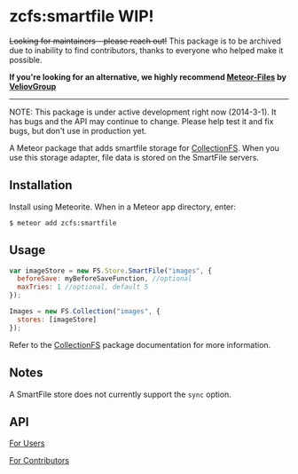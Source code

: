 zcfs:smartfile WIP!
=========================

~~Looking for maintainers - please reach out!~~
This package is to be archived due to inability to find contributors, thanks to everyone who helped make it possible.

**If you're looking for an alternative, we highly recommend [Meteor-Files](https://github.com/VeliovGroup/Meteor-Files) by [VeliovGroup](https://github.com/VeliovGroup)**

---

NOTE: This package is under active development right now (2014-3-1). It has
bugs and the API may continue to change. Please help test it and fix bugs,
but don't use in production yet.

A Meteor package that adds smartfile storage for
[CollectionFS](https://github.com/zcfs/Meteor-CollectionFS). When you
use this storage adapter, file data is stored on the SmartFile servers.

## Installation

Install using Meteorite. When in a Meteor app directory, enter:

```
$ meteor add zcfs:smartfile
```

## Usage

```js
var imageStore = new FS.Store.SmartFile("images", {
  beforeSave: myBeforeSaveFunction, //optional
  maxTries: 1 //optional, default 5
});

Images = new FS.Collection("images", {
  stores: [imageStore]
});
```

Refer to the [CollectionFS](https://github.com/zcfs/Meteor-CollectionFS)
package documentation for more information.

## Notes

A SmartFile store does not currently support the `sync` option.

## API

[For Users](https://github.com/zcfs/Meteor-cfs-smartfile/blob/master/api.md)

[For Contributors](https://github.com/zcfs/Meteor-cfs-smartfile/blob/master/internal.api.md)

